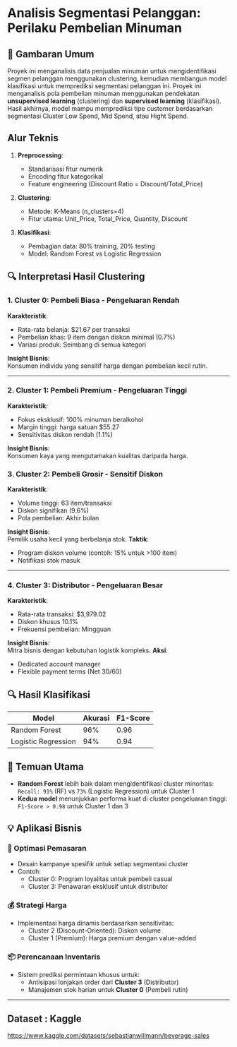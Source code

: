 # Analisis Segmentasi Pelanggan: Perilaku Pembelian Minuman

## 📌 Gambaran Umum
Proyek ini menganalisis data penjualan minuman untuk mengidentifikasi segmen pelanggan menggunakan clustering, kemudian membangun model klasifikasi untuk memprediksi segmentasi pelanggan ini. Proyek ini menganalisis pola pembelian minuman menggunakan pendekatan **unsupervised learning** (clustering) dan **supervised learning** (klasifikasi). Hasil akhirnya, model mampu memprediksi tipe customer berdasarkan segmentasi Cluster Low Spend, Mid Spend, atau Hight Spend.

## Alur Teknis
1. **Preprocessing**:
   - Standarisasi fitur numerik
   - Encoding fitur kategorikal
   - Feature engineering (Discount Ratio = Discount/Total_Price)

2. **Clustering**:
   - Metode: K-Means (n_clusters=4)
   - Fitur utama: Unit_Price, Total_Price, Quantity, Discount

3. **Klasifikasi**:
   - Pembagian data: 80% training, 20% testing
   - Model: Random Forest vs Logistic Regression

## 🔍 Interpretasi Hasil Clustering

### 1. Cluster 0: Pembeli Biasa - Pengeluaran Rendah  
**Karakteristik**:  
- Rata-rata belanja: \$21.67 per transaksi  
- Pembelian khas: 9 item dengan diskon minimal (0.7%)  
- Variasi produk: Seimbang di semua kategori  

**Insight Bisnis**:  
Konsumen individu yang sensitif harga dengan pembelian kecil rutin.

---

### 2. Cluster 1: Pembeli Premium - Pengeluaran Tinggi  
**Karakteristik**:  
- Fokus eksklusif: 100% minuman beralkohol  
- Margin tinggi: harga satuan \$55.27  
- Sensitivitas diskon rendah (1.1%)  

**Insight Bisnis**:  
Konsumen kaya yang mengutamakan kualitas daripada harga.

### 3. Cluster 2: Pembeli Grosir - Sensitif Diskon  
**Karakteristik**:  
- Volume tinggi: 63 item/transaksi  
- Diskon signifikan (9.6%)  
- Pola pembelian: Akhir bulan

**Insight Bisnis**:  
Pemilik usaha kecil yang berbelanja stok. **Taktik**:
- Program diskon volume (contoh: 15% untuk >100 item)
- Notifikasi stok masuk

---

### 4. Cluster 3: Distributor - Pengeluaran Besar  
**Karakteristik**:  
- Rata-rata transaksi: \$3,979.02  
- Diskon khusus 10.1%  
- Frekuensi pembelian: Mingguan

**Insight Bisnis**:  
Mitra bisnis dengan kebutuhan logistik kompleks. **Aksi**:
- Dedicated account manager
- Flexible payment terms (Net 30/60)


## 🔍 Hasil Klasifikasi
| Model              | Akurasi | F1-Score |
|--------------------|---------|----------|
| Random Forest      | 96%     | 0.96     |
| Logistic Regression| 94%     | 0.94     |

## 🔎 Temuan Utama

- **Random Forest** lebih baik dalam mengidentifikasi cluster minoritas:  
  `Recall: 91%` (RF) vs `73%` (Logistic Regression) untuk Cluster 1
- **Kedua model** menunjukkan performa kuat di cluster pengeluaran tinggi:  
  `F1-Score > 0.98` untuk Cluster 1 dan 3

## 💡 Aplikasi Bisnis

### 🎯 Optimasi Pemasaran
- Desain kampanye spesifik untuk setiap segmentasi cluster
- Contoh: 
  - Cluster 0: Program loyalitas untuk pembeli casual
  - Cluster 3: Penawaran eksklusif untuk distributor

### 💰 Strategi Harga
- Implementasi harga dinamis berdasarkan sensitivitas:
  - Cluster 2 (Discount-Oriented): Diskon volume
  - Cluster 1 (Premium): Harga premium dengan value-added

### 📦 Perencanaan Inventaris
- Sistem prediksi permintaan khusus untuk:
  - Antisipasi lonjakan order dari **Cluster 3** (Distributor)
  - Manajemen stok harian untuk **Cluster 0** (Pembeli rutin)
 
-------------------------------------------------------------------

## Dataset : Kaggle
https://www.kaggle.com/datasets/sebastianwillmann/beverage-sales
